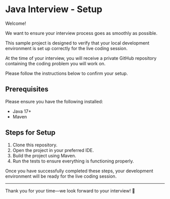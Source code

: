 # Java Interview - Setup

Welcome!

We want to ensure your interview process goes as smoothly as possible.

This sample project is designed to verify that your local development environment is set up correctly for the live coding session.

At the time of your interview, you will receive a private GitHub repository containing the coding problem you will work on.

Please follow the instructions below to confirm your setup.

## Prerequisites


Please ensure you have the following installed:

- Java 17+
- Maven

## Steps for Setup

1. Clone this repository.
2. Open the project in your preferred IDE.
3. Build the project using Maven.
4. Run the tests to ensure everything is functioning properly.

Once you have successfully completed these steps, your development environment will be ready for the live coding session.

---

Thank you for your time—we look forward to your interview! 🚀
